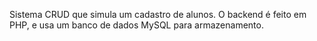 Sistema CRUD que simula um cadastro de alunos.
O backend é feito em PHP, e usa um banco de dados MySQL para armazenamento.
